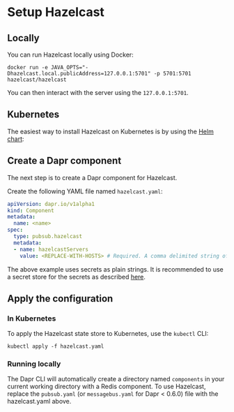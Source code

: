 # Setup Hazelcast 

## Locally

You can run Hazelcast locally using Docker:

```
docker run -e JAVA_OPTS="-Dhazelcast.local.publicAddress=127.0.0.1:5701" -p 5701:5701 hazelcast/hazelcast
```

You can then interact with the server using the `127.0.0.1:5701`.

## Kubernetes

The easiest way to install Hazelcast on Kubernetes is by using the [Helm chart](https://github.com/helm/charts/tree/master/stable/hazelcast):

## Create a Dapr component

The next step is to create a Dapr component for Hazelcast.

Create the following YAML file named `hazelcast.yaml`:

```yml
apiVersion: dapr.io/v1alpha1
kind: Component
metadata:
  name: <name>
spec:
  type: pubsub.hazelcast
  metadata:
  - name: hazelcastServers
    value: <REPLACE-WITH-HOSTS> # Required. A comma delimited string of servers. Example: "hazelcast:3000,hazelcast2:3000"
```

The above example uses secrets as plain strings. It is recommended to use a secret store for the secrets as described [here](../../concepts/secrets/README.md).


## Apply the configuration

### In Kubernetes

To apply the Hazelcast state store to Kubernetes, use the `kubectl` CLI:

```
kubectl apply -f hazelcast.yaml
```

### Running locally

The Dapr CLI will automatically create a directory named `components` in your current working directory with a Redis component.
To use Hazelcast, replace the `pubsub.yaml` (or `messagebus.yaml` for Dapr < 0.6.0) file with the hazelcast.yaml above.
